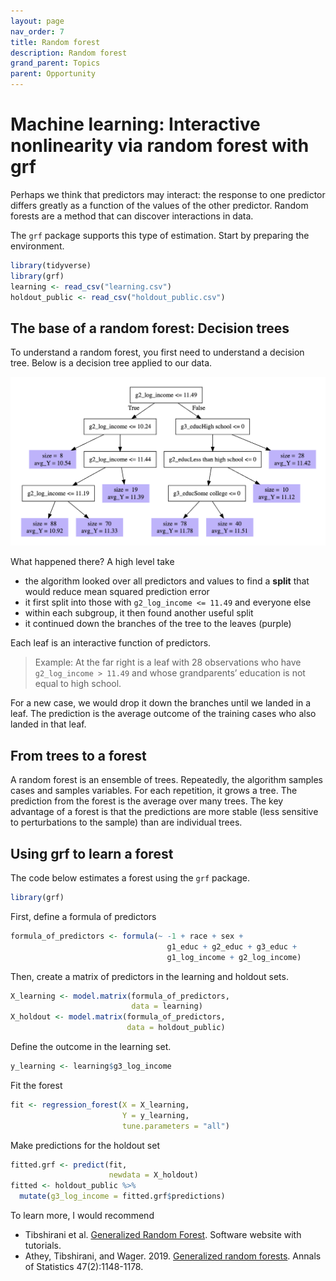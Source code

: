 ```yaml
---
layout: page
nav_order: 7
title: Random forest
description: Random forest
grand_parent: Topics
parent: Opportunity
---
```


# Machine learning: Interactive nonlinearity via random forest with grf

Perhaps we think that predictors may interact: the response to one
predictor differs greatly as a function of the values of the other
predictor. Random forests are a method that can discover interactions in
data.

The `grf` package supports this type of estimation. Start by preparing
the environment.

``` r
library(tidyverse)
library(grf)
learning <- read_csv("learning.csv")
holdout_public <- read_csv("holdout_public.csv")
```

## The base of a random forest: Decision trees

To understand a random forest, you first need to understand a decision
tree. Below is a decision tree applied to our data.

![image](../assets/images/tree.png)

What happened there? A high level take

- the algorithm looked over all predictors and values to find a
  **split** that would reduce mean squared prediction error
- it first split into those with `g2_log_income <= 11.49` and everyone
  else
- within each subgroup, it then found another useful split
- it continued down the branches of the tree to the leaves (purple)

Each leaf is an interactive function of predictors.

> Example: At the far right is a leaf with 28 observations who have
> `g2_log_income > 11.49` and whose grandparents’ education is not equal
> to high school.

For a new case, we would drop it down the branches until we landed in a
leaf. The prediction is the average outcome of the training cases who
also landed in that leaf.

## From trees to a forest

A random forest is an ensemble of trees. Repeatedly, the algorithm
samples cases and samples variables. For each repetition, it grows a
tree. The prediction from the forest is the average over many trees. The
key advantage of a forest is that the predictions are more stable (less
sensitive to perturbations to the sample) than are individual trees.

## Using grf to learn a forest

The code below estimates a forest using the `grf` package.

``` r
library(grf)
```

First, define a formula of predictors

``` r
formula_of_predictors <- formula(~ -1 + race + sex + 
                                   g1_educ + g2_educ + g3_educ + 
                                   g1_log_income + g2_log_income)
```

Then, create a matrix of predictors in the learning and holdout sets.

``` r
X_learning <- model.matrix(formula_of_predictors,
                           data = learning)
X_holdout <- model.matrix(formula_of_predictors,
                          data = holdout_public)
```

Define the outcome in the learning set.

``` r
y_learning <- learning$g3_log_income
```

Fit the forest

``` r
fit <- regression_forest(X = X_learning,
                         Y = y_learning,
                         tune.parameters = "all")
```

Make predictions for the holdout set

``` r
fitted.grf <- predict(fit, 
                      newdata = X_holdout)
fitted <- holdout_public %>%
  mutate(g3_log_income = fitted.grf$predictions)
```

To learn more, I would recommend

- Tibshirani et al. [Generalized Random
  Forest](https://grf-labs.github.io/grf/index.html). Software website
  with tutorials.
- Athey, Tibshirani, and Wager. 2019. [Generalized random forests](https://projecteuclid.org/journals/annals-of-statistics/volume-47/issue-2/Generalized-random-forests/10.1214/18-AOS1709.full). Annals of Statistics 47(2):1148-1178.

